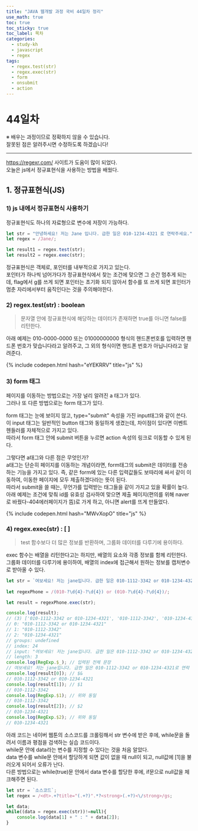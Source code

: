 ```yaml
---
title: "JAVA 웹개발 과정 국비 44일차 정리"
use_math: true
toc: true
toc_sticky: true
toc_label: 목차
categories:
  - study-kh
  - javascript
  - regex
tags:
  - regex.test(str)
  - regex.exec(str)
  - form
  - onsubmit
  - action
---
```



# 44일차  
※ 배우는 과정이므로 정확하지 않을 수 있습니다.   
잘못된 점은 알려주시면 수정하도록 하겠습니다!  

- - -

https://regexr.com/ 사이트가 도움이 많이 되었다.  
오늘은 js에서 정규표현식을 사용하는 방법을 배웠다.  



## 1.  정규표현식(JS)  

### 1) js 내에서 정규표현식 사용하기  

정규표현식도 하나의 자료형으로 변수에 저장이 가능하다.  

```js
let str = "안녕하세요! 저는 Jane 입니다. 급한 일은 010-1234-4321 로 연락주세요.";
let regex = /Jane/;

let result1 = regex.test(str);
let result2 = regex.exec(str);
```

정규표현식은 객체로, 포인터를 내부적으로 가지고 있는다.  
포인터가 하나씩 넘어가다가 정규표현식에서 찾는 조건에 맞으면 그 순간 멈추게 되는데, flag에서 g를 쓰게 되면 포인터는 초기화 되지 않아서 함수를 또 쓰게 되면 포인터가 멈춘 자리에서부터 움직인다는 것을 주의해야한다.  


### 2) regex.test(str) : boolean  

> 문자열 안에 정규표현식에 해당하는 데이터가 존재하면 true를 아니면 false를 리턴한다.  

아래 예제는 010-0000-0000 또는 01000000000 형식의 핸드폰번호를 입력하면 핸드폰 번호가 맞습니다라고 알려주고, 그 외의 형식이면 핸드폰 번호가 아닙니다라고 알려준다.  

{% include codepen.html hash="eYEKRRV" title="js" %}

### 3) form 태그  

페이지를 이동하는 방법으로는 가장 널리 알려진 a 태그가 있다.  
그러나 또 다른 방법으로는 form 태그가 있다.  



form 태그는 눈에 보이지 않고, type="submit" 속성을 가진 input태그와 같이 쓴다.  
이 input 태그는 일반적인 button 태그와 동일하게 생겼는데, 차이점이 있다면 이벤트 헨들러를 자체적으로 가지고 있다.  
따라서 form 태그 안에 submit 버튼을 누르면 action 속성의 링크로 이동할 수 있게 된다.  




그렇다면 a태그와 다른 점은 무엇인가?  
a태그는 단순히 페이지를 이동하는 개념이라면, form태그의 submit은 데이터를 전송하는 기능을 가지고 있다. 즉, 같은 form에 있는 다른 입력값들도 보따리에 싸서 같이 이동하여, 이동한 페이지에 모두 제출하겠다라는 뜻이 된다.  
따라서 submit을 쓸 때는, 무언가를 입력받는 태그들을 같이 가지고 있을 확률이 높다.  
아래 예제는 조건에 맞춰 id를 유효성 검사하여 맞으면 제출 페이지(편의를 위해 naver로 바꿨다-404에러페이지가 뜸)로 가게 하고, 아니면 alert를 뜨게 만들었다.  

{% include codepen.html hash="MWvXopO" title="js" %}


### 4) regex.exec(str) : [ ]  

> test 함수보다 더 많은 정보를 반환하며, 그룹화 데이터를 다루기에 용이하다.  

exec 함수는 배열을 리턴한다고는 하지만, 배열의 요소와 각종 정보를 함께 리턴한다.  
그룹화 데이터를 다루기에 용이하여, 배열의 index에 접근해서 원하는 정보를 캡처변수로 받아올 수 있다.  

```js
let str = `여보세요! 저는 jane입니다. 급한 일은 010-1112-3342 or 010-1234-4321로 연락 주세요.`;
        
let regexPhone = /(010-?\d{4}-?\d{4}) or (010-?\d{4}-?\d{4})/;

let result = regexPhone.exec(str);

console.log(result);
// (3) ['010-1112-3342 or 010-1234-4321', '010-1112-3342', '010-1234-4321', index: 24, input: '여보세요! 저는 jane입니다. 급한 일은 010-1112-3342 or 010-1234-4321로 연락 주세요.', groups: undefined]
// 0: "010-1112-3342 or 010-1234-4321"
// 1: "010-1112-3342"
// 2: "010-1234-4321"
// groups: undefined
// index: 24
// input: "여보세요! 저는 jane입니다. 급한 일은 010-1112-3342 or 010-1234-4321로 연락 주세요."
// length: 3
console.log(RegExp.$_); // 입력된 전체 문장
// 여보세요! 저는 jane입니다. 급한 일은 010-1112-3342 or 010-1234-4321로 연락 주세요.
console.log(result[0]); // $&
// 010-1112-3342 or 010-1234-4321
console.log(result[1]); // $1
// 010-1112-3342
console.log(RegExp.$1); // 위와 동일
// 010-1112-3342
console.log(result[2]); // $2
// 010-1234-4321
console.log(RegExp.$2); // 위와 동일
// 010-1234-4321
```

아래 코드는 네이버  웹툰의 소스코드를 크롤링해서 str 변수에 받은 후에, while문을 돌려서 이름과 평점을 검색하는 실습 코드이다.  
while문 안에 data라는 변수를 지정할 수 있다는 것을 처음 알았다.  
data 변수를 while문 안에서 할당하게 되면 값이 없을 때 null이 되고, null값에 [1]을 불러오게 되어서 오류가 난다.  
다른 방법으로는 while(true)문 안에서 data 변수를 할당한 후에, if문으로 null값을 체크해주면 된다.  

```js
let str = `소스코드`;
let regex = /<dt>.+?title="(.+?)".*?<strong>(.+?)<\/strong>/gs;

let data;
while((data = regex.exec(str))!=null){
	console.log(data[1] + " : " + data[2]);
}
```
